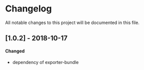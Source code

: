# Changelog
All notable changes to this project will be documented in this file.

## [1.0.2] - 2018-10-17

#### Changed
- dependency of exporter-bundle